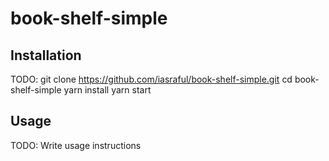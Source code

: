 # book-shelf-simple

## Installation

TODO: git clone https://github.com/iasraful/book-shelf-simple.git
cd book-shelf-simple
yarn install
yarn start

## Usage

TODO: Write usage instructions
